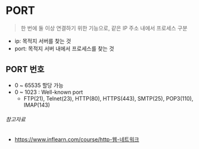 # PORT

> 한 번에 둘 이상 연결하기 위한 기능으로, 같은 IP 주소 내에서 프로세스 구분

- ip: 목적지 서버를 찾는 것
- port: 목적지 서버 내에서 프로세스를 찾는 것

## PORT 번호

- 0 ~ 65535 할당 가능
- 0 ~ 1023 : Well-known port
    - FTP(21), Telnet(23), HTTP(80), HTTPS(443), SMTP(25), POP3(110), IMAP(143)

###### 참고자료

- https://www.inflearn.com/course/http-웹-네트워크
